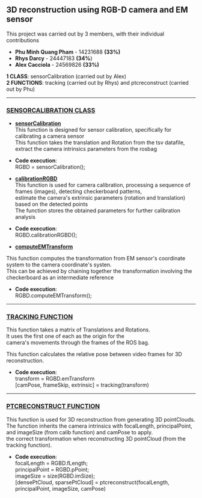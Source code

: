 ## 3D reconstruction using RGB-D camera and EM sensor
This project was carried out by 3 members, with their individual contributions 

+ **Phu Minh Quang Pham**  - 14231688   **(33%)**
+ **Rhys Darcy**           - 24447183   **(34%**) 
+ **Alex Cacciola**        - 24569826   **(33%)**

**1 CLASS**: sensorCalibration (carried out by Alex) \
**2 FUNCTIONS**: tracking (carried out by Rhys) and ptcreconstruct (carried out by Phu)

<hr>

### [SENSORCALIBRATION CLASS](https://github.com/phuminhquangpham/rgbdemsensor/blob/main/sensorCalibration.m) 
+ [**sensorCalibration**](https://github.com/phuminhquangpham/rgbdemsensor/blob/main/sensorCalibration.m#L27) \
This function is designed for sensor calibration, specifically for calibrating a camera sensor \
This function takes the translation and Rotation from the tsv datafile, extract the camera intrinsics parameters from the rosbag 

+ **Code execution**: \
  RGBD = sensorCalibration(); 

+ [**calibrationRGBD**](https://github.com/phuminhquangpham/rgbdemsensor/blob/main/sensorCalibration.m#L59) \
This function is used for camera calibration, processing a sequence of frames (images), detecting checkerboard patterns, \
estimate the camera's extrinsic parameters (rotation and translation) based on the detected points \
The function stores the obtained parameters for further calibration analysis 

+ **Code execution**: \
  RGBD.calibrationRGBD(); 

+ [**computeEMTransform**](https://github.com/phuminhquangpham/rgbdemsensor/blob/main/sensorCalibration.m#L59) 

This function computes the transformation from EM sensor's coordinate system to the camera coordinate's systen. \
This can be achieved by chaining together the transformation involving the checkerboard as an intermediate reference 

+ **Code execution**: \
  RGBD.computeEMTransform();

<hr> 

### [TRACKING FUNCTION](https://github.com/phuminhquangpham/rgbdemsensor/blob/main/tracking.m)

This function takes a matrix of Translations and Rotations. \
It uses the first one of each as the origin for the \
camera's movements through the frames of the ROS bag. 

This function calculates the relative pose between video frames for 3D \
reconstruction. 

+ **Code execution**: \
  transform = RGBD.emTransform \
  [camPose, frameSkip, extrinsic] = tracking(transform)

<hr>

### [PTCRECONSTRUCT FUNCTION](https://github.com/phuminhquangpham/rgbdemsensor/blob/main/ptcreconstruct.m)
This function is used for 3D reconstruction from generating 3D pointClouds. \
The function inherits the camera intrinsics with focalLength, principalPoint, and imageSize (from calib function) and camPose to apply. \
the correct transformation when reconstructing 3D pointCloud (from the tracking function). 

+ **Code execution**: \
  focalLength = RGBD.fLength;\
  principalPoint = RGBD.pPoint; \
  imageSize = size(RGBD.imSize); \
  [densePtCloud, sparsePtCloud] = ptcreconstruct(focalLength, principalPoint, imageSize, camPose)

